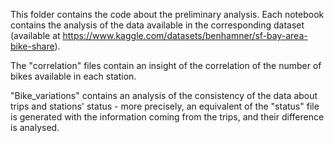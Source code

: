 This folder contains the code about the preliminary analysis.
Each notebook contains the analysis of the data available in the corresponding dataset (available at https://www.kaggle.com/datasets/benhamner/sf-bay-area-bike-share).

The "correlation" files contain an insight of the correlation of the number of bikes available in each station.

"Bike_variations" contains an analysis of the consistency of the data about trips and stations' status - more precisely, an equivalent of the "status" file is generated with the information coming from the trips, and their difference is analysed.
